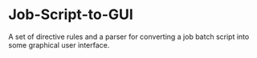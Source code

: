 # Job-Script-to-GUI
A set of directive rules and a parser for converting a job batch script into some graphical user interface.
